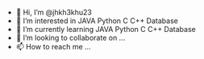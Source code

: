 - 👋 Hi, I’m @jhkh3khu23
- 👀 I’m interested in JAVA Python C C++ Database
- 🌱 I’m currently learning JAVA Python C C++ Database
- 💞️ I’m looking to collaborate on ...
- 📫 How to reach me ...

<!---
jhkh3khu23/jhkh3khu23 is a ✨ special ✨ repository because its `README.md` (this file) appears on your GitHub profile.
You can click the Preview link to take a look at your changes.
--->

